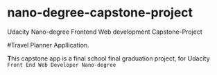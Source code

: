 # nano-degree-capstone-project
 Udacity  Nano-degree Frontend Web development Capstone-Project
 
 #Travel Planner Appllication.
 
 
 **T**his capstone app is a final school final graduation project, for Udacity `Front End Web Developer Nano-degree` 
